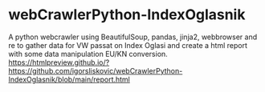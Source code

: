 # webCrawlerPython-IndexOglasnik
A python webcrawler using BeautifulSoup, pandas, jinja2, webbrowser and re to gather data for VW passat on Index Oglasi and create a html report with some data manipulation EU/KN conversion. 
https://htmlpreview.github.io/?https://github.com/igorsliskovic/webCrawlerPython-IndexOglasnik/blob/main/report.html
